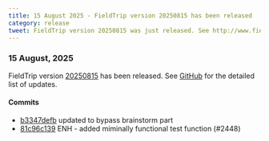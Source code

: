 ```yaml
---
title: 15 August 2025 - FieldTrip version 20250815 has been released
category: release
tweet: FieldTrip version 20250815 was just released. See http://www.fieldtriptoolbox.org/#15-august-2025
---
```


### 15 August, 2025

FieldTrip version [20250815](http://github.com/fieldtrip/fieldtrip/releases/tag/20250815) has been released.
See [GitHub](https://github.com/fieldtrip/fieldtrip/compare/20250812...20250815) for the detailed list of updates.

#### Commits

- [b3347defb](http://github.com/fieldtrip/fieldtrip/commit/b3347defb) updated to bypass brainstorm part
- [81c96c139](http://github.com/fieldtrip/fieldtrip/commit/81c96c139) ENH - added miminally functional test function (#2448)

